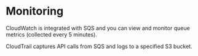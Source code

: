 # Monitoring

CloudWatch is integrated with SQS and you can view and monitor queue metrics (collected every 5 minutes).

CloudTrail captures API calls from SQS and logs to a specified S3 bucket.
